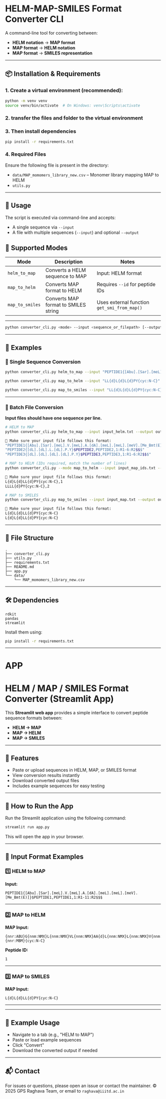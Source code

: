 # HELM-MAP-SMILES Format Converter CLI

A command-line tool for converting between:

- **HELM notation** → **MAP format**
- **MAP format** → **HELM notation**
- **MAP format** → **SMILES representation**

---

## 📦 Installation & Requirements

### 1. Create a virtual environment (recommended):

```bash
python -m venv venv
source venv/bin/activate  # On Windows: venv\Scripts\activate
```

### 2. transfer the files and folder to the virtual environment

### 3. Then install dependencies

```bash
pip install -r requirements.txt
```

### 4. Required Files

Ensure the following file is present in the directory:

- `data/MAP_momomers_library_new.csv` – Monomer library mapping MAP to HELM
- `utils.py`

---

## 🚀 Usage

The script is executed via command-line and accepts:

- A single sequence via `--input`
- A file with multiple sequences (`--input`) and optional `--output`

## 🔁 Supported Modes

| Mode            | Description                          | Notes                                       |
| --------------- | ------------------------------------ | ------------------------------------------- |
| `helm_to_map`   | Converts a HELM sequence to MAP      | Input: HELM format                          |
| `map_to_helm`   | Converts MAP format to HELM          | Requires `--id` for peptide IDs             |
| `map_to_smiles` | Converts MAP format to SMILES string | Uses external function `get_smi_from_map()` |

---

```bash
python converter_cli.py <mode> --input <sequence_or_filepath> [--output <output_file>] [--id <peptide_id>]
```

---



## 🧪 Examples

### 🧬 Single Sequence Conversion

```bash
python converter_cli.py helm_to_map --input "PEPTIDE1{[Abu].[Sar].[meL].V.[meL].A.[dA].[meL].[meL].[meV].[Me_Bmt(E)]}$PEPTIDE1,PEPTIDE1,1:R1-11:R2$$$"

python converter_cli.py map_to_helm --input "LL{d}L{d}L{d}PY{cyc:N-C}" --id 1

python converter_cli.py map_to_smiles --input "LL{d}L{d}L{d}PY{cyc:N-C}"
```

---

### 📁 Batch File Conversion

**Input files should have one sequence per line.**

```bash
# HELM to MAP
python converter_cli.py helm_to_map --input input_helm.txt --output output_map.txt

📌 Make sure your input file follows this format:
"PEPTIDE1{[Abu].[Sar].[meL].V.[meL].A.[dA].[meL].[meL].[meV].[Me_Bmt(E)]}$PEPTIDE1,PEPTIDE1,1:R1-11:R2$$$"
"PEPTIDE2{[dL].[dL].L.[dL].P.Y}$PEPTIDE2,PEPTIDE2,1:R1-6:R2$$$"
"PEPTIDE3{[dL].[dL].[dL].[dL].P.Y}$PEPTIDE3,PEPTIDE3,1:R1-6:R2$$$"

# MAP to HELM (IDs required, match the number of lines)
python converter_cli.py --mode map_to_helm --input input_map_ids.txt --output output_helm.txt

📌 Make sure your input file follows this format:
L{d}L{d}LL{d}PY{cyc:N-C},1
LLLL{d}PY{cyc:N-C},2

# MAP to SMILES
python converter_cli.py map_to_smiles --input input_map.txt --output output_smiles.txt

📌 Make sure your input file follows this format:
L{d}L{d}LL{d}PY{cyc:N-C}
L{d}L{d}LL{d}PY{cyc:N-C}
```

---

## 🧱 File Structure

```
.
├── converter_cli.py
├── utils.py
├── requirements.txt
├── README.md
├── app.py
└── data/
    └── MAP_momomers_library_new.csv
```

---

## 🛠 Dependencies

```
rdkit
pandas
streamlit
```

Install them using:

```bash
pip install -r requirements.txt
```

---

# APP
# HELM / MAP / SMILES Format Converter (Streamlit App)

This **Streamlit web app** provides a simple interface to convert peptide sequence formats between:

- **HELM → MAP**
- **MAP → HELM**
- **MAP → SMILES**

---

## 🚀 Features

- Paste or upload sequences in HELM, MAP, or SMILES format
- View conversion results instantly
- Download converted output files
- Includes example sequences for easy testing

---

## 🧠 How to Run the App

Run the Streamlit application using the following command:

```bash
streamlit run app.py
```

This will open the app in your browser.

---

## 📝 Input Format Examples

### 1️⃣ HELM to MAP

**Input:**

```
PEPTIDE1{[Abu].[Sar].[meL].V.[meL].A.[dA].[meL].[meL].[meV].[Me_Bmt(E)]}$PEPTIDE1,PEPTIDE1,1:R1-11:R2$$$
```

---

### 2️⃣ MAP to HELM

**MAP Input:**

```
{nnr:ABU}G{nnm:NMX}L{nnm:NMX}VL{nnm:NMX}AA{d}L{nnm:NMX}L{nnm:NMX}V{nnm:NMX}{nnr:MBM}{cyc:N-C}

```

**Peptide ID:**

```
1
```

---

### 3️⃣ MAP to SMILES

**MAP Input:**

```
L{d}L{d}LL{d}PY{cyc:N-C}
```

---
---

## 🧪 Example Usage

- Navigate to a tab (e.g., "HELM to MAP")
- Paste or load example sequences
- Click "Convert"
- Download the converted output if needed

---


## 📬 Contact

For issues or questions, please open an issue or contact the maintainer.
© 2025 GPS Raghava Team, or email to `raghava@iiitd.ac.in`
